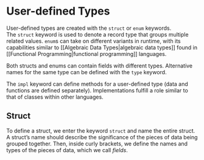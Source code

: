 # User-defined Types
User-defined types are created with the `struct` or `enum` keywords. The `struct` keyword is used to denote a record type that groups multiple related values. `enum`s can take on different variants in runtime, with its capabilities similar to [[Algebraic Data Types|algebraic data types]] found in [[Functional Programming|functional programming]] languages.

Both structs and enums can contain fields with different types. Alternative names for the same type can be defined with the `type` keyword.

The `impl` keyword can define methods for a user-defined type (data and functions are defined separately). Implementations fulfill a role similar to that of classes within other languages.

## Struct
To define a struct, we enter the keyword `struct` and name the entire struct. A struct’s name should describe the significance of the pieces of data being grouped together. Then, inside curly brackets, we define the names and types of the pieces of data, which we call *fields*.